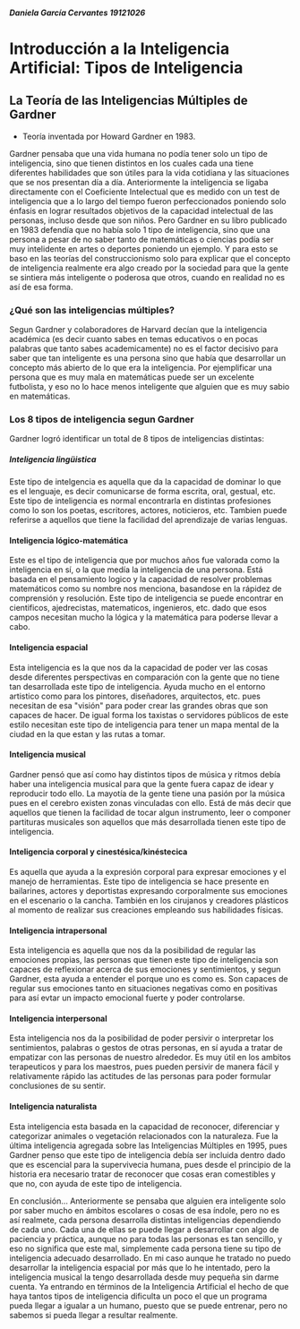 ##### Daniela García Cervantes  19121026

# Introducción a la Inteligencia Artificial: Tipos de Inteligencia

## La Teoría de las Inteligencias Múltiples de Gardner
- Teoría inventada por Howard Gardner en 1983.

Gardner pensaba que una vida humana no podía tener solo un tipo de inteligencia, sino que tienen distintos en los cuales cada una tiene diferentes habilidades que son útiles para la vida cotidiana y las situaciones que se nos presentan día a día.
Anteriormente la inteligencia se ligaba directamente con el Coeficiente Intelectual que es medido con un test de inteligencia que a lo largo del tiempo fueron perfeccionados poniendo solo énfasis en lograr resultados objetivos de la capacidad intelectual de las personas, incluso desde que son niños. 
Pero Gardner en su libro publicado en 1983 defendía que no había solo 1 tipo de inteligencia, sino que una persona a pesar de no saber tanto de matemáticas o ciencias podía ser muy intelidente en artes o deportes poniendo un ejemplo. Y para esto se baso en las teorías del construccionismo solo para explicar que el concepto de inteligencia realmente era algo creado por la sociedad para que la gente se sintiera más inteligente o poderosa que otros, cuando en realidad no es así de esa forma.

### ¿Qué son las inteligencias múltiples?

Segun Gardner y colaboradores de Harvard decían que la inteligencia académica (es decir cuanto sabes en temas educativos o en pocas palabras que tanto sabes academicamente) no es el factor decisivo para saber que tan inteligente es una persona sino que había que desarrollar un concepto más abierto de lo que era la inteligencia.
Por ejemplificar una persona que es muy mala en matemáticas puede ser un excelente futbolista, y eso no lo hace menos inteligente que alguien que es muy sabio en matemáticas.

### Los 8 tipos de inteligencia segun Gardner

Gardner logró identificar un total de 8 tipos de inteligencias distintas:

##### Inteligencia lingüistica

Este tipo de intelgencia es aquella que da la capacidad de dominar lo que es el lenguaje, es decir comunicarse de forma escrita, oral, gestual, etc. 
Este tipo de inteligencia es normal encontrarla en distintas profesiones como lo son los poetas, escritores, actores, noticieros, etc. Tambien puede referirse a aquellos que tiene la facilidad del aprendizaje de varias lenguas. 

#### Inteligencia lógico-matemática

Este es el tipo de inteligencia que por muchos años fue valorada como la inteligencia en sí, o la que medía la inteligencia de una persona.
Está basada en el pensamiento logico y la capacidad de resolver problemas matemáticos como su nombre nos menciona, basandose en la rápidez de comprensión y resolución. Este tipo de inteligencia se puede encontrar en cientificos, ajedrecistas, matematicos, ingenieros, etc. dado que esos campos necesitan mucho la lógica y la matemática para poderse llevar a cabo.

#### Inteligencia espacial

Esta inteligencia es la que nos da la capacidad de poder ver las cosas desde diferentes perspectivas en comparación con la gente que no tiene tan desarrollada este tipo de inteligencia. Ayuda mucho en el entorno artistico como para los pintores, diseñadores, arquitectos, etc. pues necesitan de esa "visión" para poder crear las grandes obras que son capaces de hacer. De igual forma los taxistas o servidores públicos de este estilo necesitan este tipo de inteligencia para tener un mapa mental de la ciudad en la que estan y las rutas a tomar.

#### Inteligencia musical

Gardner pensó que así como hay distintos tipos de música y ritmos debía haber una inteligencia musical para que la gente fuera capaz de idear y reproducir todo ello. La mayotía de la gente tiene una pasión por la música pues en el cerebro existen zonas vinculadas con ello.
Está de más decir que aquellos que tienen la facilidad de tocar algun instrumento, leer o componer partituras musicales son aquellos que más desarrollada tienen este tipo de inteligencia.

#### Inteligencia corporal y cinestésica/kinéstecica

Es aquella que ayuda a la expresión corporal para expresar emociones y el manejo de herramientas.
Este tipo de inteligencia se hace presente en bailarines, actores y deportistas expresando corporalmente sus emociones en el escenario o la cancha. También en los cirujanos y creadores plásticos al momento de realizar sus creaciones empleando sus habilidades físicas.

#### Inteligencia intrapersonal

Esta inteligencia es aquella que nos da la posibilidad de regular las emociones propias, las personas que tienen este tipo de inteligencia son capaces de reflexionar acerca de sus emociones y sentimientos, y segun Gardner, esta ayuda a entender el porque uno es como es.
Son capaces de regular sus emociones tanto en situaciones negativas como en positivas para así evtar un impacto emocional fuerte y poder controlarse.

#### Inteligencia interpersonal

Esta inteligencia nos da la posibilidad de poder persivir o interpretar los sentimientos, palabras o gestos de otras personas, en sí ayuda a tratar de empatizar con las personas de nuestro alrededor.
Es muy útil en los ambitos terapeuticos y para los maestros, pues pueden persivir de manera fácil y relativamente rápido las actitudes de las personas para poder formular conclusiones de su sentir.

#### Inteligencia naturalista

Esta inteligencia esta basada en la capacidad de reconocer, diferenciar y categorizar animales o vegetación relacionados con la naturaleza.
Fue la última inteligencia agregada sobre las Inteligencias Múltiples en 1995, pues Gardner penso que este tipo de inteligencia debía ser incluida dentro dado que es escencial para la supervivecia humana, pues desde el principio de la historia era necesario tratar de reconocer que cosas eran comestibles y que no, con ayuda de este tipo de inteligencia.

En conclusión...
Anteriormente se pensaba que alguien era inteligente solo por saber mucho en ámbitos escolares o cosas de esa índole, pero no es así realmete, cada persona desarrolla distintas inteligencias dependiendo de cada uno.
Cada una de ellas se puede llegar a desarrollar con algo de paciencia y práctica, aunque no para todas las personas es tan sencillo, y eso no significa que este mal, simplemente cada persona tiene su tipo de inteligencia adecuado desarrollado. 
En mi caso aunque he tratado no puedo desarrollar la inteligencia espacial por más que lo he intentado, pero la inteligencia musical la tengo desarrollada desde muy pequeña sin darme cuenta.
Ya entrando en términos de la Inteligencia Artificial el hecho de que haya tantos tipos de inteligencia dificulta un poco el que un programa pueda llegar a igualar a un humano, puesto que se puede entrenar, pero no sabemos si pueda llegar a resultar realmente.